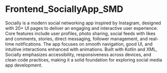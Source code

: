 # Frontend_SociallyApp_SMD

Socially is a modern social networking app inspired by Instagram, designed with 20+ UI pages to deliver an engaging and interactive user experience. Core features include user profiles, photo sharing, social feeds with likes and comments, stories, direct messaging, follower management, and real-time notifications. The app focuses on smooth navigation, good UI, and intuitive interactions enhanced with animations. Built with Kotlin and XML, Socially emphasizes accessibility, responsiveness across devices, and clean code practices, making it a solid foundation for exploring social media app development.
